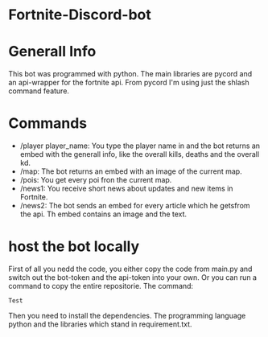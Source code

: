 # Fortnite-Discord-bot

# Generall Info
This bot was programmed with python. The main libraries are pycord and an api-wrapper for the fortnite api. From pycord I'm using just the shlash command feature.

# Commands
- /player player_name: You type the player name in and the bot returns an embed with the generall info, like the overall kills, deaths and the overall kd.
- /map: The bot returns an embed with an image of the current map.
- /pois: You get every poi fron the current map.
- /news1: You receive short news about updates and new items in Fortnite.
- /news2: The bot sends an embed for every article which he getsfrom the api. Th embed contains an image and the text.

# host the bot locally
First of all you nedd the code, you either copy the code from main.py and switch out the bot-token and the api-token into your own.
Or you can run a command to copy the entire repositorie.
The command:
```
Test
```
Then you need to install the dependencies. The programming language python and the libraries which stand in requirement.txt.

